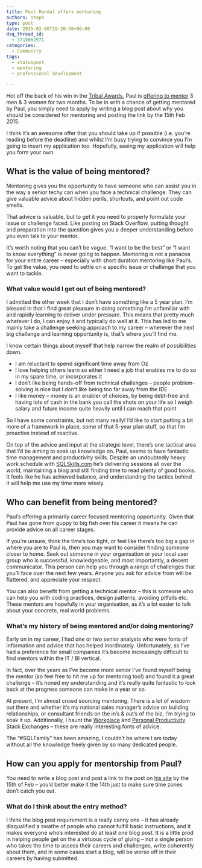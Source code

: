 ```yaml
---
title: Paul Randal offers mentoring
authors: steph
type: post
date: 2015-02-06T19:20:50+00:00
dsq_thread_id:
  - 3715062971
categories:
  - Community
tags:
  - statuspost
  - mentoring
  - professional development

---
```

Hot off the back of his win in the <a href="https://www.simple-talk.com/blogs/2015/01/20/tribal-awards-2014-winners-announcement/" title="Tribal Awards winners" target="_blank">Tribal Awards</a>, Paul is <a href="http://www.sqlskills.com/blogs/paul/want-mentored/" title="Paul Randal - mentoring opportunity" target="_blank">offering to mentor</a> 3 men & 3 women for two months. To be in with a chance of getting mentored by Paul, you simply need to apply by writing a blog post about why you should be considered for mentoring and posting the link by the 15th Feb 2015.

I think it&#8217;s an awesome offer that you should take up if possible (i.e. you&#8217;re reading before the deadline) and whilst I&#8217;m busy trying to convince you I&#8217;m going to insert my application too. Hopefully, seeing my application will help you form your own.

## What is the value of being mentored?

Mentoring gives you the opportunity to have someone who can assist you in the way a senior techy can when you face a technical challenge. They can give valuable advice about hidden perils, shortcuts, and point out code smells.

That advice is valuable, but to get it you need to properly formulate your issue or challenge faced. Like posting on Stack Overflow, putting thought and preparation into the question gives you a deeper understanding before you even talk to your mentor.

It&#8217;s worth noting that you can&#8217;t be vague. &#8220;I want to be the best&#8221; or &#8220;I want to know everything&#8221; is never going to happen. Mentoring is not a panacea for your entire career &#8211; especially with short duration mentoring like Paul&#8217;s. To get the value, you need to settle on a specific issue or challenge that you want to tackle.
  
<!--more-->

### What value would I get out of being mentored?

I admitted the other week that I don&#8217;t have something like a 5 year plan. I&#8217;m blessed in that I find great pleasure in doing something I&#8217;m unfamiliar with and rapidly learning to deliver under pressure. This means that pretty much whatever I do, I can enjoy it and typically do well at it. This has led to me mainly take a challenge seeking approach to my career &#8211; wherever the next big challenge and learning opportunity is, that&#8217;s where you&#8217;ll find me.

I know certain things about myself that help narrow the realm of possibilities down.

  * I am reluctant to spend significant time away from Oz
  * I love helping others learn so either I need a job that enables me to do so in my spare time, or incorporates it
  * I don&#8217;t like being hands-off from technical challenges &#8211; people problem-solving is nice but I don&#8217;t like being too far away from the IDE
  * I like money &#8211; money is an enabler of choices, by being debt-free and having lots of cash in the bank you call the shots on your life so I weigh salary and future income quite heavily until I can reach that point

So I have some constraints, but not many really! I&#8217;d like to start putting a bit more of a framework in place, some of that 5-year plan stuff, so that I&#8217;m proactive instead of reactive.

On top of the advice and input at the strategic level, there&#8217;s one tactical area that I&#8217;d be aiming to soak up knowledge on. Paul, seems to have fantastic time management and productivity skills. Despite an undoubtedly heavy work schedule with <a href="http://www.sqlskills.com/" title="SQLSkills.com" target="_blank">SQLSkills.com</a> he&#8217;s delivering sessions all over the world, maintaining a blog and still finding time to read plenty of good books. It feels like he has achieved balance, and understanding the tactics behind it will help me use my time more wisely.

## Who can benefit from being mentored?

Paul&#8217;s offering a primarily career focused mentoring opportunity. Given that Paul has gone from guppy to big fish over his career it means he can provide advice on all career stages.

If you&#8217;re unsure, think the time&#8217;s too tight, or feel like there&#8217;s too big a gap in where you are to Paul is, then you may want to consider finding someone closer to home. Seek out someone in your organisation or your local user group who is successful, knowledgeable, and most importantly, a decent communicator. This person can help you through a range of challenges that you&#8217;ll face over the next few years. Anyone you ask for advice from will be flattered, and appreciate your respect.

You can also benefit from getting a technical mentor &#8211; this is someone who can help you with coding practices, design patterns, avoiding pitfalls etc. These mentors are hopefully in your organisation, as it&#8217;s a lot easier to talk about your concrete, real world problems.

### What&#8217;s my history of being mentored and/or doing mentoring?

Early on in my career, I had one or two senior analysts who were fonts of information and advice that has helped inordinately. Unfortunately, as I&#8217;ve had a preference for small companies it&#8217;s become increasingly difficult to find mentors within the IT / BI vertical.

In fact, over the years as I&#8217;ve become more senior I&#8217;ve found myself being the mentor (so feel free to hit me up for mentoring too!) and found it a great challenge &#8211; it&#8217;s honed my understanding and it&#8217;s really quite fantastic to look back at the progress someone can make in a year or so.

At present, I&#8217;m almost crowd sourcing mentoring. There is a lot of wisdom out there and whether it&#8217;s my national sales manager&#8217;s advice on building relationships, or consultant friends on the in&#8217;s & out&#8217;s of the biz, I&#8217;m trying to soak it up. Additionally, I haunt the <a href="http://workplace.stackexchange.com/" title="The workplace stack exchange" target="_blank">Workplace</a> and <a href="http://productivity.stackexchange.com/" title="Productivity Stack Exchange" target="_blank">Personal Productivity</a> Stack Exchanges &#8211; these are really interesting fonts of advice.

The &#8220;#SQLFamily&#8221; has been amazing, I couldn&#8217;t be where I am today without all the knowledge freely given by so many dedicated people.

## How can you apply for mentorship from Paul?

You need to write a blog post and post a link to the post on <a href="http://www.sqlskills.com/blogs/paul/want-mentored/" title="Paul Randal - mentoring opportunity" target="_blank">his site</a> by the 15th of Feb &#8211; you&#8217;d better make it the 14th just to make sure time zones don&#8217;t catch you out.

### What do I think about the entry method?

I think the blog post requirement is a really canny one &#8211; it has already disqualified a swathe of people who cannot fulfill basic instructions, and it makes everyone who&#8217;s interested do at least one blog post. It is a little prod in helping people get on the a virtuous cycle of giving &#8211; not a single person who takes the time to assess their careers and challenges, write coherently about them, and in some cases start a blog, will be worse off in their careers by having submitted.